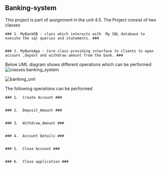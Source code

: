  ## Banking-system

 This project is part of assignment in the unit 4.5. The Project consist of two classes


    ### 1. MyBankDB : class which interacts with  My SQL database to execute the sql queries and statements. ###


    ### 2. MyBankApp : Core class providing interface to clients to open account ,depost and withdraw amount from the bank. ###



 Below UML diagram shows different operations which can be performed 
 ![classes banking_system](https://github.com/mithleshp/banking-system/tree/master/docs/banking_uml.png)

 ![banking_uml](banking_uml.png)
 
 The following operations can be performed

    ### 1.  Create Account ###

    
    ### 2.  Deposit_Amount ###


    ### 3.  Withdraw_Amount ###


    ### 4.  Account Details ###


    ### 5.  Close Account ###


    ### 6.  Close application ###
 
 